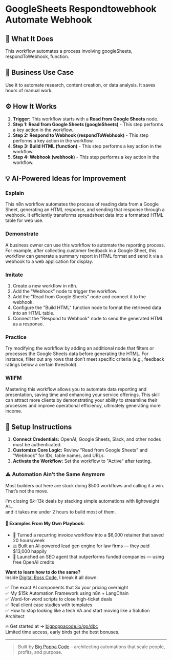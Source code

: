 # GoogleSheets Respondtowebhook Automate Webhook

## 🚀 What It Does
This workflow automates a process involving googleSheets, respondToWebhook, function.

## 💼 Business Use Case
Use it to automate research, content creation, or data analysis. It saves hours of manual work.

## ⚙️ How It Works
1.  **Trigger:** This workflow starts with a **Read from Google Sheets** node.
2. **Step 1: Read from Google Sheets (googleSheets)** - This step performs a key action in the workflow.
3. **Step 2: Respond to Webhook (respondToWebhook)** - This step performs a key action in the workflow.
4. **Step 3: Build HTML (function)** - This step performs a key action in the workflow.
5. **Step 4: Webhook (webhook)** - This step performs a key action in the workflow.

## 💡 AI-Powered Ideas for Improvement
### Explain
This n8n workflow automates the process of reading data from a Google Sheet, generating an HTML response, and sending that response through a webhook. It efficiently transforms spreadsheet data into a formatted HTML table for web use.

### Demonstrate
A business owner can use this workflow to automate the reporting process. For example, after collecting customer feedback in a Google Sheet, this workflow can generate a summary report in HTML format and send it via a webhook to a web application for display.

### Imitate
1. Create a new workflow in n8n.
2. Add the "Webhook" node to trigger the workflow.
3. Add the "Read from Google Sheets" node and connect it to the webhook.
4. Configure the "Build HTML" function node to format the retrieved data into an HTML table.
5. Connect the "Respond to Webhook" node to send the generated HTML as a response.

### Practice
Try modifying the workflow by adding an additional node that filters or processes the Google Sheets data before generating the HTML. For instance, filter out any rows that don’t meet specific criteria (e.g., feedback ratings below a certain threshold).

### WIIFM
Mastering this workflow allows you to automate data reporting and presentation, saving time and enhancing your service offerings. This skill can attract more clients by demonstrating your ability to streamline their processes and improve operational efficiency, ultimately generating more income.

## 🔧 Setup Instructions
1. **Connect Credentials:** OpenAI, Google Sheets, Slack, and other nodes must be authenticated.
2. **Customize Core Logic:** Review "Read from Google Sheets" and "Webhook" for IDs, table names, and URLs.
3. **Activate the Workflow:** Set the workflow to "Active" after testing.

### ⚠️ Automation Ain’t the Same Anymore

Most builders out here are stuck doing $500 workflows and calling it a win.  
That’s not the move.  

I'm closing $6k–$13k deals by stacking simple automations with lightweight AI...  
and it takes me under 2 hours to build most of them.

#### 🧠 Examples From My Own Playbook:
- 🔁 Turned a recurring invoice workflow into a $6,000 retainer that saved 20 hours/week  
- ⚖️ Built an AI-powered lead gen engine for law firms — they paid $13,000 happily  
- 🚀 Launched an SEO agent that outperforms funded companies — using free OpenAI credits  

**Want to learn how to do the same?**  
Inside [Digital Boss Code](https://bigpoppacode.io/go/dbc), I break it all down:

✅ The exact AI components that 3x your pricing overnight  
✅ My $15k Automation Framework using n8n + LangChain  
✅ Word-for-word scripts to close high-ticket deals  
✅ Real client case studies with templates  
✅ How to stop looking like a tech VA and start moving like a Solution Architect  

🔥 Get started at → [bigpoppacode.io/go/dbc](https://bigpoppacode.io/go/dbc)  
Limited time access, early birds get the best bonuses.

---
> Built by [Big Poppa Code](https://bigpoppacode.io) – architecting automations that scale people, profits, and purpose.
